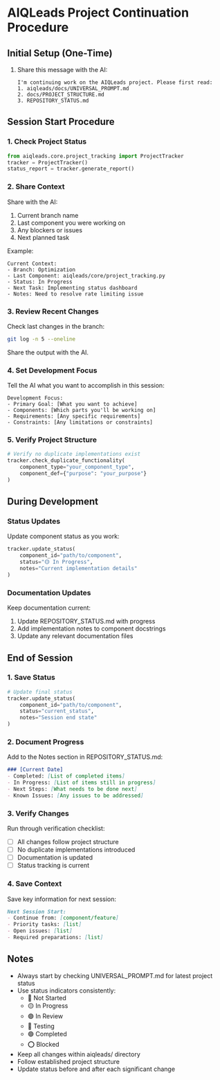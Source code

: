 # AIQLeads Project Continuation Procedure

## Initial Setup (One-Time)
1. Share this message with the AI:
   ```
   I'm continuing work on the AIQLeads project. Please first read:
   1. aiqleads/docs/UNIVERSAL_PROMPT.md
   2. docs/PROJECT_STRUCTURE.md
   3. REPOSITORY_STATUS.md
   ```

## Session Start Procedure

### 1. Check Project Status
```python
from aiqleads.core.project_tracking import ProjectTracker
tracker = ProjectTracker()
status_report = tracker.generate_report()
```

### 2. Share Context
Share with the AI:
1. Current branch name
2. Last component you were working on
3. Any blockers or issues
4. Next planned task

Example:
```
Current Context:
- Branch: Optimization
- Last Component: aiqleads/core/project_tracking.py
- Status: In Progress
- Next Task: Implementing status dashboard
- Notes: Need to resolve rate limiting issue
```

### 3. Review Recent Changes
Check last changes in the branch:
```bash
git log -n 5 --oneline
```
Share the output with the AI.

### 4. Set Development Focus
Tell the AI what you want to accomplish in this session:
```
Development Focus:
- Primary Goal: [What you want to achieve]
- Components: [Which parts you'll be working on]
- Requirements: [Any specific requirements]
- Constraints: [Any limitations or constraints]
```

### 5. Verify Project Structure
```python
# Verify no duplicate implementations exist
tracker.check_duplicate_functionality(
    component_type="your_component_type",
    component_def={"purpose": "your_purpose"}
)
```

## During Development

### Status Updates
Update component status as you work:
```python
tracker.update_status(
    component_id="path/to/component",
    status="🟡 In Progress",
    notes="Current implementation details"
)
```

### Documentation Updates
Keep documentation current:
1. Update REPOSITORY_STATUS.md with progress
2. Add implementation notes to component docstrings
3. Update any relevant documentation files

## End of Session

### 1. Save Status
```python
# Update final status
tracker.update_status(
    component_id="path/to/component",
    status="current_status",
    notes="Session end state"
)
```

### 2. Document Progress
Add to the Notes section in REPOSITORY_STATUS.md:
```markdown
### [Current Date]
- Completed: [List of completed items]
- In Progress: [List of items still in progress]
- Next Steps: [What needs to be done next]
- Known Issues: [Any issues to be addressed]
```

### 3. Verify Changes
Run through verification checklist:
- [ ] All changes follow project structure
- [ ] No duplicate implementations introduced
- [ ] Documentation is updated
- [ ] Status tracking is current

### 4. Save Context
Save key information for next session:
```markdown
Next Session Start:
- Continue from: [component/feature]
- Priority tasks: [list]
- Open issues: [list]
- Required preparations: [list]
```

## Notes
- Always start by checking UNIVERSAL_PROMPT.md for latest project status
- Use status indicators consistently:
  - 🔴 Not Started
  - 🟡 In Progress
  - 🟣 In Review
  - 🔵 Testing
  - 🟢 Completed
  - ⭕ Blocked
- Keep all changes within aiqleads/ directory
- Follow established project structure
- Update status before and after each significant change
